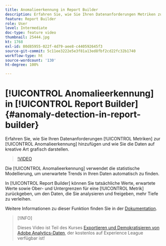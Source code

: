 ```yaml
---
title: Anomalieerkennung in Report Builder
description: Erfahren Sie, wie Sie Ihren Datenanforderungen Metriken zur Anomalieerkennung hinzufügen und wie Sie die Daten auf kreative Art grafisch darstellen.
feature: Report Builder
role: User
level: Intermediate
doc-type: feature video
thumbnail: 25444.jpg
kt: 1768
exl-id: 80d85955-022f-4d79-aee8-c440592645f3
source-git-commit: 5c11ee3222e5e3f81a13ed8fbf2cd22fc32b1740
workflow-type: ht
source-wordcount: '130'
ht-degree: 100%

---
```


# [!UICONTROL Anomalieerkennung] in [!UICONTROL Report Builder] {#anomaly-detection-in-report-builder}

Erfahren Sie, wie Sie Ihren Datenanforderungen [!UICONTROL Metriken] zur [!UICONTROL Anomalieerkennung] hinzufügen und wie Sie die Daten auf kreative Art grafisch darstellen.

>[!VIDEO](https://video.tv.adobe.com/v/23543/?quality=12)

Die [!UICONTROL Anomalieerkennung] verwendet die statistische Modellierung, um unerwartete Trends in Ihren Daten automatisch zu finden.

In [!UICONTROL Report Builder] können Sie tatsächliche Werte, erwartete Werte sowie Ober- und Untergrenzen für eine [!UICONTROL Metrik] zurückgeben, um den Daten, die Sie analysieren und freigeben, mehr Tiefe zu verleihen.

Weitere Informationen zu dieser Funktion finden Sie in der [Dokumentation](https://experienceleague.adobe.com/docs/analytics/analyze/analysis-workspace/virtual-analyst/anomaly-detection/statistics-anomaly-detection.html?lang=de).

>[!INFO]
>
> Dieses Video ist Teil des Kurses [Exportieren und Demokratisieren von Adobe Analytics-Daten](https://experienceleague.adobe.com/?recommended=Analytics-A-1-2022.1.democratizing&amp;lang=de), der kostenlos auf Experience League verfügbar ist!
